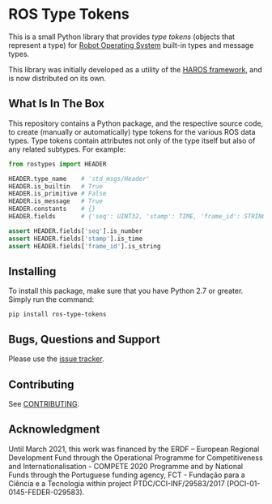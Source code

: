 # ROS Type Tokens

This is a small Python library that provides *type tokens* (objects that represent a type) for [Robot Operating System](https://www.ros.org/) built-in types and message types.

This library was initially developed as a utility of the [HAROS framework](https://github.com/git-afsantos/haros/), and is now distributed on its own.

## What Is In The Box

This repository contains a Python package, and the respective source code, to create (manually or automatically) type tokens for the various ROS data types.
Type tokens contain attributes not only of the type itself but also of any related subtypes.
For example:

```python
from rostypes import HEADER

HEADER.type_name    # 'std_msgs/Header'
HEADER.is_builtin   # True
HEADER.is_primitive # False
HEADER.is_message   # True
HEADER.constants    # {}
HEADER.fields       # {'seq': UINT32, 'stamp': TIME, 'frame_id': STRING}

assert HEADER.fields['seq'].is_number
assert HEADER.fields['stamp'].is_time
assert HEADER.fields['frame_id'].is_string
```

## Installing

To install this package, make sure that you have Python 2.7 or greater.
Simply run the command:

```
pip install ros-type-tokens
```

## Bugs, Questions and Support

Please use the [issue tracker](https://github.com/git-afsantos/ros-type-tokens/issues).

## Contributing

See [CONTRIBUTING](./CONTRIBUTING.md).

## Acknowledgment

Until March 2021, this work was financed by the ERDF – European Regional Development Fund through the Operational Programme for Competitiveness and Internationalisation - COMPETE 2020 Programme and by National Funds through the Portuguese funding agency, FCT - Fundação para a Ciência e a Tecnologia within project PTDC/CCI-INF/29583/2017 (POCI-01-0145-FEDER-029583).
